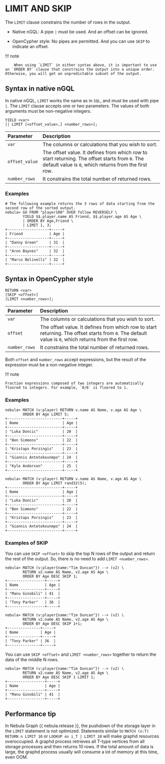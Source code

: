 # LIMIT AND SKIP

The `LIMIT` clause constrains the number of rows in the output.

- Native nGQL: A pipe `|` must be used. And an offset can be ignored.

- OpenCypher style: No pipes are permitted. And you can use `SKIP` to indicate an offset.

!!! note

        When using `LIMIT` in either syntax above, it is important to use an `ORDER BY` clause that constrains the output into a unique order. Otherwise, you will get an unpredictable subset of the output.

## Syntax in native nGQL

In native nGQL, `LIMIT` works the same as in `SQL`, and must be used with pipe `|`. The `LIMIT` clause accepts one or two parameters. The values of both arguments must be non-negative integers.

```ngql
YIELD <var>
[| LIMIT [<offset_value>,] <number_rows>];
```

|Parameter|Description|
|:--|:--|
|`var`|The columns or calculations that you wish to sort.|
|`offset_value`|The offset value. It defines from which row to start returning. The offset starts from `0`. The default value is `0`, which returns from the first row.|
|`number_rows`|It constrains the total number of returned rows.|

### Examples

```ngql
# The following example returns the 3 rows of data starting from the second row of the sorted output.
nebula> GO FROM "player100" OVER follow REVERSELY \
        YIELD $$.player.name AS Friend, $$.player.age AS Age \
        | ORDER BY Age,Friend \
        | LIMIT 1, 3;
+-------------------+-----+
| Friend            | Age |
+-------------------+-----+
| "Danny Green"     | 31  |
+-------------------+-----+
| "Aron Baynes"     | 32  |
+-------------------+-----+
| "Marco Belinelli" | 32  |
+-------------------+-----+
```

## Syntax in OpenCypher style

```ngql
RETURN <var>
[SKIP <offset>]
[LIMIT <number_rows>];
```

|Parameter|Description|
|:--|:--|
|`var`|The columns or calculations that you wish to sort.|
|`offset`|The offset value. It defines from which row to start returning. The offset starts from `0`. The default value is `0`, which returns from the first row.|
|`number_rows`|It constrains the total number of returned rows.|

Both `offset` and `number_rows` accept expressions, but the result of the expression must be a non-negative integer.

!!! note

    Fraction expressions composed of two integers are automatically floored to integers. For example, `8/6` is floored to 1.

### Examples

```ngql
nebula> MATCH (v:player) RETURN v.name AS Name, v.age AS Age \
        ORDER BY Age LIMIT 5;
+-------------------------+-----+
| Name                    | Age |
+-------------------------+-----+
| "Luka Doncic"           | 20  |
+-------------------------+-----+
| "Ben Simmons"           | 22  |
+-------------------------+-----+
| "Kristaps Porzingis"    | 23  |
+-------------------------+-----+
| "Giannis Antetokounmpo" | 24  |
+-------------------------+-----+
| "Kyle Anderson"         | 25  |
+-------------------------+-----+

nebula> MATCH (v:player) RETURN v.name AS Name, v.age AS Age \
        ORDER BY Age LIMIT rand32(5);
+-------------------------+-----+
| Name                    | Age |
+-------------------------+-----+
| "Luka Doncic"           | 20  |
+-------------------------+-----+
| "Ben Simmons"           | 22  |
+-------------------------+-----+
| "Kristaps Porzingis"    | 23  |
+-------------------------+-----+
| "Giannis Antetokounmpo" | 24  |
+-------------------------+-----+
```

### Examples of SKIP

You can use `SKIP <offset>` to skip the top N rows of the output and return the rest of the output. So, there is no need to add `LIMIT <number_rows>`.

```ngql
nebula> MATCH (v:player{name:"Tim Duncan"}) --> (v2) \
        RETURN v2.name AS Name, v2.age AS Age \
        ORDER BY Age DESC SKIP 1;
+-----------------+-----+
| Name            | Age |
+-----------------+-----+
| "Manu Ginobili" | 41  |
+-----------------+-----+
| "Tony Parker"   | 36  |
+-----------------+-----+

nebula> MATCH (v:player{name:"Tim Duncan"}) --> (v2) \
        RETURN v2.name AS Name, v2.age AS Age \
        ORDER BY Age DESC SKIP 1+1;
+---------------+-----+
| Name          | Age |
+---------------+-----+
| "Tony Parker" | 36  |
+---------------+-----+
```

You can use `SKIP <offset>` and `LIMIT <number_rows>` together to return the data of the middle N rows.

```ngql
nebula> MATCH (v:player{name:"Tim Duncan"}) --> (v2) \
        RETURN v2.name AS Name, v2.age AS Age \
        ORDER BY Age DESC SKIP 1 LIMIT 1;
+-----------------+-----+
| Name            | Age |
+-----------------+-----+
| "Manu Ginobili" | 41  |
+-----------------+-----+
```

## Performance tip

In Nebula Graph {{ nebula.release }}, the pushdown of the storage layer in the `LIMIT` statement is not optimized. Statements similar to `MATCH (n:T) RETURN n LIMIT 10` or `LOOKUP on i_T | LIMIT 10` will make graphd resources overoccupied. A graphd process retrieves all T-type vertices from all storage processes and then returns 10 rows. If the total amount of data is large, the graphd process usually will consume a lot of memory at this time, even OOM.
